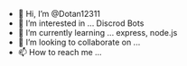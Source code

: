 - 👋 Hi, I’m @Dotan12311
- 👀 I’m interested in ... Discrod Bots
- 🌱 I’m currently learning ... express, node.js
- 💞️ I’m looking to collaborate on ...
- 📫 How to reach me ...

<!---
Dotan12311/Dotan12311 is a ✨ special ✨ repository because its `README.md` (this file) appears on your GitHub profile.
You can click the Preview link to take a look at your changes.
--->
